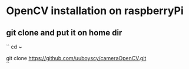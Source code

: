 # OpenCV installation on raspberryPi
## git clone and put it on home dir
``
cd ~  

git clone https://github.com/uuboyscy/cameraOpenCV.git  
``
